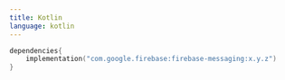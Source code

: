```yaml
---
title: Kotlin
language: kotlin
---
```


```kotlin
dependencies{
    implementation("com.google.firebase:firebase-messaging:x.y.z")
}
```
